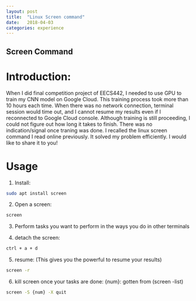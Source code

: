 ```yaml
---
layout: post
title:  "Linux Screen command"
date:   2018-04-03
categories: experience
---
```


## Screen Command

# Introduction:
When I did final competition project of EECS442, I needed to use GPU to train my CNN model on Google Cloud. This training process took more than 10 hours each time. When there was no network connection, terminal session would time out, and I cannot resume my results even if I reconnected to Google Cloud console. Although training is still proceeding, I could not figure out how long it takes to finish. There was no indication/signal once traning was done.
I recalled the linux screen command I read online previously. It solved my problem efficiently. I would like to share it to you!

# Usage
1. Install:
```sh
sudo apt install screen
```

2. Open a screen:
```sh
screen
```

3. Perform tasks you want to perform in the ways you do in other terminals

4. detach the screen: 
```sh
ctrl + a + d
```

5. resume: (This gives you the powerful to resume your results) 
```sh
screen -r
```

6. kill screen once your tasks are done:
{num}: gotten from (screen -list)
```sh
screen -S {num} -X quit
```